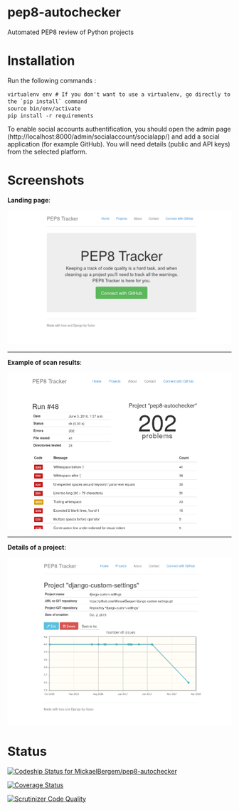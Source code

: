 pep8-autochecker
================

Automated PEP8 review of Python projects

# Installation

Run the following commands :

    virtualenv env # If you don't want to use a virtualenv, go directly to the `pip install` command
    source bin/env/activate
    pip install -r requirements

To enable social accounts authentification, you should open the admin page (http://localhost:8000/admin/socialaccount/socialapp/) and add a social application (for example GitHub). You will need details (public and API keys) from the selected platform.

# Screenshots

**Landing page**:

![landing page](./screenshots/landing.png)

---

**Example of scan results**:

![scan results](./screenshots/scan-results.png)

---

**Details of a project**:

![project details](./screenshots/project-details.png)

# Status

[ ![Codeship Status for MickaelBergem/pep8-autochecker](https://www.codeship.io/projects/14046180-0bae-0132-97d8-062262e0aab7/status)](https://www.codeship.io/projects/32046)

[![Coverage Status](https://coveralls.io/repos/MickaelBergem/pep8-autochecker/badge.png?branch=HEAD)](https://coveralls.io/r/MickaelBergem/pep8-autochecker?branch=HEAD)

[![Scrutinizer Code Quality](https://scrutinizer-ci.com/g/MickaelBergem/pep8-autochecker/badges/quality-score.png?b=master)](https://scrutinizer-ci.com/g/MickaelBergem/pep8-autochecker/?branch=master)
